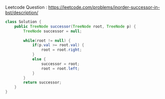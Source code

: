Leetcode Question : https://leetcode.com/problems/inorder-successor-in-bst/description/
```java
class Solution {
    public TreeNode successor(TreeNode root, TreeNode p) {
        TreeNode successor = null;
        
        while(root != null) {
            if(p.val >= root.val) {
                root = root.right;
            }
            else {
                successor = root;
                root = root.left;
            }
        }
        return successor;
    }
}
```
